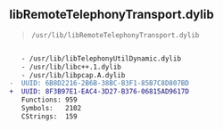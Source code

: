 ## libRemoteTelephonyTransport.dylib

> `/usr/lib/libRemoteTelephonyTransport.dylib`

```diff

   - /usr/lib/libTelephonyUtilDynamic.dylib
   - /usr/lib/libc++.1.dylib
   - /usr/lib/libpcap.A.dylib
-  UUID: 6B8D2216-2B6B-38BC-B3F1-85B7C8D807BD
+  UUID: 8F3B97E1-EAC4-3D27-B376-06815AD9617D
   Functions: 959
   Symbols:   2102
   CStrings:  159

```
